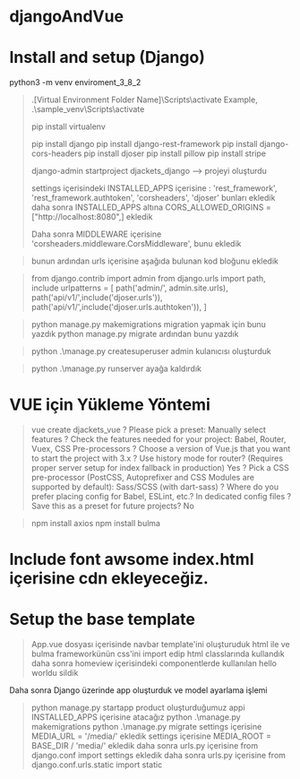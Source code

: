 # djangoAndVue

# Install and setup (Django)

python3 -m venv enviroment_3_8_2

> .\[Virtual Environment Folder Name]\Scripts\activate
Example,
> .\sample_venv\Scripts\activate
>
> pip install virtualenv
>
> pip install django
> pip install django-rest-framework
> pip install django-cors-headers
> pip install djoser
> pip install pillow
> pip install stripe
>
> django-admin startproject djackets_django --> projeyi oluşturdu
>
> settings içerisindeki INSTALLED_APPS içerisine :
> 'rest_framework', 'rest_framework.authtoken', 'corsheaders', 'djoser' bunları ekledik 
> daha sonra INSTALLED_APPS altına CORS_ALLOWED_ORIGINS = ["http://localhost:8080",] ekledik
>
> Daha sonra MIDDLEWARE içerisine 'corsheaders.middleware.CorsMiddleware', bunu ekledik

> bunun ardından urls içerisine aşağıda bulunan kod bloğunu ekledik

> from django.contrib import admin
>from django.urls import path, include
>urlpatterns = [
>    path('admin/', admin.site.urls),
>    path('api/v1/',include('djoser.urls')),
>    path('api/v1/',include('djoser.urls.authtoken')),
>]

> python manage.py makemigrations migration yapmak için bunu yazdık
> python manage.py migrate ardından bunu yazdık

> python .\manage.py createsuperuser admin kulanıcısı oluşturduk

> python .\manage.py runserver ayağa kaldırdık


# VUE için Yükleme Yöntemi

> vue create djackets_vue
> ? Please pick a preset: Manually select features
> ? Check the features needed for your project: Babel, Router, Vuex, CSS Pre-processors
> ? Choose a version of Vue.js that you want to start the project with 3.x
> ? Use history mode for router? (Requires proper server setup for index fallback in production) Yes
> ? Pick a CSS pre-processor (PostCSS, Autoprefixer and CSS Modules are supported by default): Sass/SCSS (with dart-sass)
> ? Where do you prefer placing config for Babel, ESLint, etc.? In dedicated config files
> ? Save this as a preset for future projects? No

> npm install axios
> npm install bulma

# Include font awsome index.html içerisine cdn ekleyeceğiz.
> <link rel="stylesheet" href="https://cdnjs.cloudflare.com/ajax/libs/font-awesome/5.15.2/css/all.min.css">

# Setup the base template
> App.vue dosyası içerisinde navbar template'ini oluşturuduk html ile ve bulma frameworkünün css'ini import edip html classlarında kullandık 
> daha sonra homeview içerisindeki componentlerde kullanılan hello worldu sildik


Daha sonra Django üzerinde app oluşturduk ve model ayarlama işlemi
> python manage.py startapp product 
> oluşturduğumuz appi INSTALLED_APPS içerisine atacağız
> python .\manage.py makemigrations
> python .\manage.py migrate
> settings içerisine MEDIA_URL = '/media/' ekledik
> settings içerisine MEDIA_ROOT = BASE_DIR / 'media/' ekledik 
> daha sonra urls.py içerisine from django.conf import settings ekledik
> daha sonra urls.py içerisine from django.conf.urls.static import static
